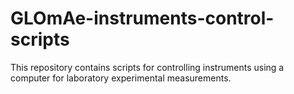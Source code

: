 # GLOmAe-instruments-control-scripts
This repository contains scripts for controlling instruments using a computer for laboratory experimental measurements.
